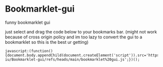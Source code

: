 # Bookmarklet-gui
funny bookmarklet gui 

just select and drag the code below to your bookmarks bar. (might not work because of cross origin policy and im too lazy to convert the gui to a bookmarklet so this is the best ur getting)
```
javascript:(function(){document.body.appendChild(document.createElement('script')).src='https://raw.githubusercontent.com/lil-iu/Bookmarklet-gui/refs/heads/main/bookmarklet%20gui.js';})();
